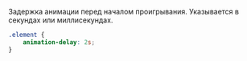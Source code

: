 Задержка анимации перед началом проигрывания. Указывается в секундах или миллисекундах.

```css
.element {
	animation-delay: 2s;
}
```